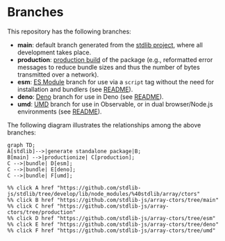 <!--

@license Apache-2.0

Copyright (c) 2022 The Stdlib Authors.

Licensed under the Apache License, Version 2.0 (the "License");
you may not use this file except in compliance with the License.
You may obtain a copy of the License at

    http://www.apache.org/licenses/LICENSE-2.0

Unless required by applicable law or agreed to in writing, software
distributed under the License is distributed on an "AS IS" BASIS,
WITHOUT WARRANTIES OR CONDITIONS OF ANY KIND, either express or implied.
See the License for the specific language governing permissions and
limitations under the License.

-->

# Branches

This repository has the following branches:

-   **main**: default branch generated from the [stdlib project][stdlib-url], where all development takes place.
-   **production**: [production build][production-url] of the package (e.g., reformatted error messages to reduce bundle sizes and thus the number of bytes transmitted over a network).
-   **esm**: [ES Module][esm-url] branch for use via a `script` tag without the need for installation and bundlers (see [README][esm-readme]).
-   **deno**: [Deno][deno-url] branch for use in Deno (see [README][deno-readme]).
-   **umd**: [UMD][umd-url] branch for use in Observable, or in dual browser/Node.js environments (see [README][umd-readme]).

The following diagram illustrates the relationships among the above branches:

```mermaid
graph TD;
A[stdlib]-->|generate standalone package|B;
B[main] -->|productionize| C[production];
C -->|bundle| D[esm];
C -->|bundle| E[deno];
C -->|bundle| F[umd];

%% click A href "https://github.com/stdlib-js/stdlib/tree/develop/lib/node_modules/%40stdlib/array/ctors"
%% click B href "https://github.com/stdlib-js/array-ctors/tree/main"
%% click C href "https://github.com/stdlib-js/array-ctors/tree/production"
%% click D href "https://github.com/stdlib-js/array-ctors/tree/esm"
%% click E href "https://github.com/stdlib-js/array-ctors/tree/deno"
%% click F href "https://github.com/stdlib-js/array-ctors/tree/umd"
```

[stdlib-url]: https://github.com/stdlib-js/stdlib/tree/develop/lib/node_modules/%40stdlib/array/ctors
[production-url]: https://github.com/stdlib-js/array-ctors/tree/production
[deno-url]: https://github.com/stdlib-js/array-ctors/tree/deno
[deno-readme]: https://github.com/stdlib-js/array-ctors/blob/deno/README.md
[umd-url]: https://github.com/stdlib-js/array-ctors/tree/umd
[umd-readme]: https://github.com/stdlib-js/array-ctors/blob/umd/README.md
[esm-url]: https://github.com/stdlib-js/array-ctors/tree/esm
[esm-readme]: https://github.com/stdlib-js/array-ctors/blob/esm/README.md